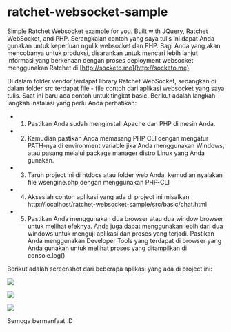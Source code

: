 # ratchet-websocket-sample

Simple Ratchet Websocket example for you. Built with JQuery, Ratchet WebSocket, and PHP. Serangkaian contoh yang saya tulis ini dapat Anda gunakan untuk keperluan ngulik websocket dan PHP. Bagi Anda yang akan mencobanya untuk produksi, disarankan untuk mencari lebih lanjut informasi yang berkenaan dengan proses deployment websocket menggunakan Ratchet di [http://socketo.me](http://socketo.me).

Di dalam folder vendor terdapat library Ratchet WebSocket, sedangkan di dalam folder src terdapat file - file contoh dari aplikasi websocket yang saya tulis. Saat ini baru ada contoh untuk tingkat basic. Berikut adalah langkah - langkah instalasi yang perlu Anda perhatikan:

* 1. Pastikan Anda sudah menginstall Apache dan PHP di mesin Anda.
* 2. Kemudian pastikan Anda memasang PHP CLI dengan mengatur PATH-nya di environment variable jika Anda menggunakan Windows, atau pasang melalui package manager distro Linux yang Anda gunakan.
* 3. Taruh project ini di htdocs atau folder web Anda, kemudian nyalakan file wsengine.php dengan menggunakan PHP-CLI
* 4. Akseslah contoh aplikasi yang ada di project ini misalkan http://localhost/ratchet-websocket-sample/src/basic/chat.html
* 5. Pastikan Anda menggunakan dua browser atau dua window browser untuk melihat efeknya. Anda juga dapat menggunakan lebih dari dua windows untuk menguji aplikasi dan proses yang terjadi. Pastikan Anda menggunakan Developer Tools yang terdapat di browser yang Anda gunakan untuk melihat proses yang ditampilkan di console.log()

Berikut adalah screenshot dari beberapa aplikasi yang ada di project ini:

![](https://dl.dropboxusercontent.com/u/54840757/picture/ratchet-websocket-sample/Selection_035.png)

![](https://dl.dropboxusercontent.com/u/54840757/picture/ratchet-websocket-sample/Selection_034.png)

![](https://dl.dropboxusercontent.com/u/54840757/picture/ratchet-websocket-sample/Selection_032.png)

Semoga bermanfaat :D